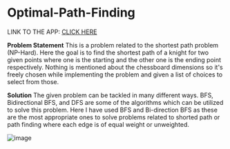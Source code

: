 # Optimal-Path-Finding

LINK TO THE APP: [CLICK HERE](https://optimalpathfinding-qv2bdgqrrnw7huhbhhvz5g.streamlit.app/)

**Problem Statement**
This is a problem related to the shortest path problem (NP-Hard). Here the goal is to find the shortest path of a knight for two given points where one is the starting and the other one is the ending point respectively. Nothing is mentioned about the chessboard dimensions so it's freely chosen while implementing the problem and given a list of choices to select from those. 

**Solution**
The given problem can be tackled in many different ways. BFS, Bidirectional BFS, and DFS are some of the algorithms which can be utilized to solve this problem. Here I have used BFS and Bi-direction BFS as these are the most appropriate ones to solve problems related to shorted path or path finding where each edge is of equal weight or unweighted.

![image](https://github.com/user-attachments/assets/b921335d-809f-462c-b47f-87c971150d67)
